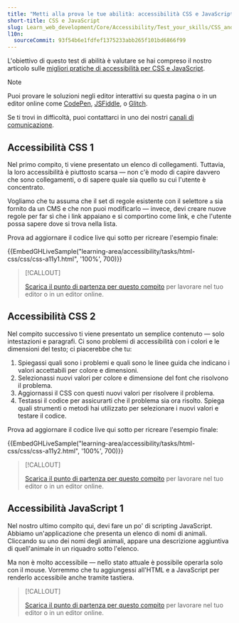```yaml
---
title: "Metti alla prova le tue abilità: accessibilità CSS e JavaScript"
short-title: CSS e JavaScript
slug: Learn_web_development/Core/Accessibility/Test_your_skills/CSS_and_JavaScript
l10n:
  sourceCommit: 93f54b6e1fdfef1375233abb265f101bd6866f99
---
```


L'obiettivo di questo test di abilità è valutare se hai compreso il nostro articolo sulle [migliori pratiche di accessibilità per CSS e JavaScript](/it/docs/Learn_web_development/Core/Accessibility/CSS_and_JavaScript).

> [!NOTE]
> Puoi provare le soluzioni negli editor interattivi su questa pagina o in un editor online come [CodePen](https://codepen.io/), [JSFiddle](https://jsfiddle.net/), o [Glitch](https://glitch.com/).
>
> Se ti trovi in difficoltà, puoi contattarci in uno dei nostri [canali di comunicazione](/it/docs/MDN/Community/Communication_channels).

## Accessibilità CSS 1

Nel primo compito, ti viene presentato un elenco di collegamenti. Tuttavia, la loro accessibilità è piuttosto scarsa — non c'è modo di capire davvero che sono collegamenti, o di sapere quale sia quello su cui l'utente è concentrato.

Vogliamo che tu assuma che il set di regole esistente con il selettore `a` sia fornito da un CMS e che non puoi modificarlo — invece, devi creare nuove regole per far sì che i link appaiano e si comportino come link, e che l'utente possa sapere dove si trova nella lista.

Prova ad aggiornare il codice live qui sotto per ricreare l'esempio finale:

{{EmbedGHLiveSample("learning-area/accessibility/tasks/html-css/css/css-a11y1.html", '100%', 700)}}

> [!CALLOUT]
>
> [Scarica il punto di partenza per questo compito](https://github.com/mdn/learning-area/blob/main/accessibility/tasks/html-css/css/css-a11y1-download.html) per lavorare nel tuo editor o in un editor online.

## Accessibilità CSS 2

Nel compito successivo ti viene presentato un semplice contenuto — solo intestazioni e paragrafi. Ci sono problemi di accessibilità con i colori e le dimensioni del testo; ci piacerebbe che tu:

1. Spiegassi quali sono i problemi e quali sono le linee guida che indicano i valori accettabili per colore e dimensioni.
2. Selezionassi nuovi valori per colore e dimensione del font che risolvono il problema.
3. Aggiornassi il CSS con questi nuovi valori per risolvere il problema.
4. Testassi il codice per assicurarti che il problema sia ora risolto. Spiega quali strumenti o metodi hai utilizzato per selezionare i nuovi valori e testare il codice.

Prova ad aggiornare il codice live qui sotto per ricreare l'esempio finale:

{{EmbedGHLiveSample("learning-area/accessibility/tasks/html-css/css/css-a11y2.html", '100%', 700)}}

> [!CALLOUT]
>
> [Scarica il punto di partenza per questo compito](https://github.com/mdn/learning-area/blob/main/accessibility/tasks/html-css/css/css-a11y2-download.html) per lavorare nel tuo editor o in un editor online.

## Accessibilità JavaScript 1

Nel nostro ultimo compito qui, devi fare un po' di scripting JavaScript. Abbiamo un'applicazione che presenta un elenco di nomi di animali. Cliccando su uno dei nomi degli animali, appare una descrizione aggiuntiva di quell'animale in un riquadro sotto l'elenco.

Ma non è molto accessibile — nello stato attuale è possibile operarla solo con il mouse. Vorremmo che tu aggiungessi all'HTML e a JavaScript per renderlo accessibile anche tramite tastiera.

> [!CALLOUT]
>
> [Scarica il punto di partenza per questo compito](https://github.com/mdn/learning-area/blob/main/accessibility/tasks/js/js/js1-download.html) per lavorare nel tuo editor o in un editor online.
